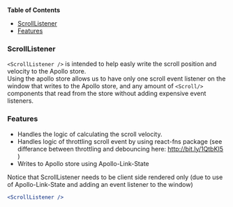 <!-- START doctoc generated TOC please keep comment here to allow auto update -->
<!-- DON'T EDIT THIS SECTION, INSTEAD RE-RUN doctoc TO UPDATE -->
**Table of Contents**

- [ScrollListener](#scrolllistener)
- [Features](#features)

<!-- END doctoc generated TOC please keep comment here to allow auto update -->

### ScrollListener

`<ScrollListener />` is intended to help easly write the scroll position and velocity to the Apollo store.  
Using the apollo store allows us to have only one scroll event listener on the window that writes to the Apollo store,
and any amount of `<Scroll/>` components that read from the store without adding expensive event listeners.

### Features

* Handles the logic of calculating the scroll velocity.
* Handles logic of throttling scroll event by using react-fns package (see differance between throttling and debouncing here: http://bit.ly/1QtbKI5 )
* Writes to Apollo store using Apollo-Link-State

Notice that ScrollListener needs to be client side rendered only (due to use of Apollo-Link-State and adding an event listener to the window)

```jsx
<ScrollListener />
```
